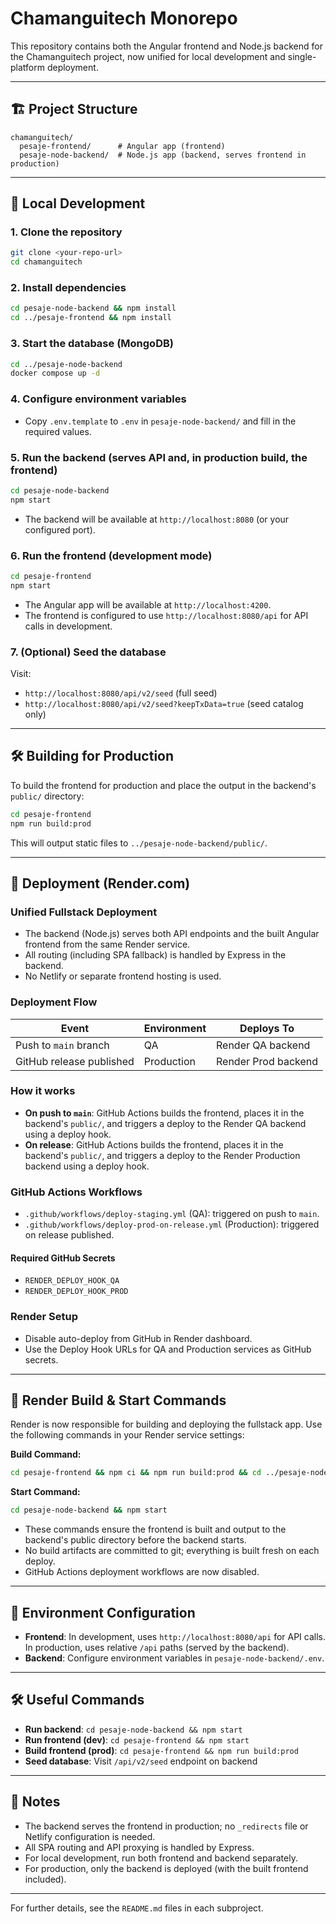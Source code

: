 # Chamanguitech Monorepo

This repository contains both the Angular frontend and Node.js backend for the Chamanguitech project, now unified for local development and single-platform deployment.

---

## 🏗️ Project Structure

```
chamanguitech/
  pesaje-frontend/      # Angular app (frontend)
  pesaje-node-backend/  # Node.js app (backend, serves frontend in production)
```

---

## 🚀 Local Development

### 1. Clone the repository

```bash
git clone <your-repo-url>
cd chamanguitech
```

### 2. Install dependencies

```bash
cd pesaje-node-backend && npm install
cd ../pesaje-frontend && npm install
```

### 3. Start the database (MongoDB)

```bash
cd ../pesaje-node-backend
docker compose up -d
```

### 4. Configure environment variables

- Copy `.env.template` to `.env` in `pesaje-node-backend/` and fill in the required values.

### 5. Run the backend (serves API and, in production build, the frontend)

```bash
cd pesaje-node-backend
npm start
```

- The backend will be available at `http://localhost:8080` (or your configured port).

### 6. Run the frontend (development mode)

```bash
cd pesaje-frontend
npm start
```

- The Angular app will be available at `http://localhost:4200`.
- The frontend is configured to use `http://localhost:8080/api` for API calls in development.

### 7. (Optional) Seed the database

Visit:
- `http://localhost:8080/api/v2/seed` (full seed)
- `http://localhost:8080/api/v2/seed?keepTxData=true` (seed catalog only)

---

## 🛠️ Building for Production

To build the frontend for production and place the output in the backend's `public/` directory:

```bash
cd pesaje-frontend
npm run build:prod
```

This will output static files to `../pesaje-node-backend/public/`.

---

## 🚀 Deployment (Render.com)

### Unified Fullstack Deployment

- The backend (Node.js) serves both API endpoints and the built Angular frontend from the same Render service.
- All routing (including SPA fallback) is handled by Express in the backend.
- No Netlify or separate frontend hosting is used.

### Deployment Flow

| Event                    | Environment | Deploys To          |
| ------------------------ | ----------- | ------------------- |
| Push to `main` branch    | QA          | Render QA backend   |
| GitHub release published | Production  | Render Prod backend |

### How it works

- **On push to `main`**: GitHub Actions builds the frontend, places it in the backend's `public/`, and triggers a deploy to the Render QA backend using a deploy hook.
- **On release**: GitHub Actions builds the frontend, places it in the backend's `public/`, and triggers a deploy to the Render Production backend using a deploy hook.

### GitHub Actions Workflows

- `.github/workflows/deploy-staging.yml` (QA): triggered on push to `main`.
- `.github/workflows/deploy-prod-on-release.yml` (Production): triggered on release published.

#### Required GitHub Secrets
- `RENDER_DEPLOY_HOOK_QA`
- `RENDER_DEPLOY_HOOK_PROD`

### Render Setup
- Disable auto-deploy from GitHub in Render dashboard.
- Use the Deploy Hook URLs for QA and Production services as GitHub secrets.

---

## 🚀 Render Build & Start Commands

Render is now responsible for building and deploying the fullstack app. Use the following commands in your Render service settings:

**Build Command:**
```bash
cd pesaje-frontend && npm ci && npm run build:prod && cd ../pesaje-node-backend && npm ci
```

**Start Command:**
```bash
cd pesaje-node-backend && npm start
```

- These commands ensure the frontend is built and output to the backend's public directory before the backend starts.
- No build artifacts are committed to git; everything is built fresh on each deploy.
- GitHub Actions deployment workflows are now disabled.

---

## 🔧 Environment Configuration

- **Frontend**: In development, uses `http://localhost:8080/api` for API calls. In production, uses relative `/api` paths (served by the backend).
- **Backend**: Configure environment variables in `pesaje-node-backend/.env`.

---

## 🛠️ Useful Commands

- **Run backend**: `cd pesaje-node-backend && npm start`
- **Run frontend (dev)**: `cd pesaje-frontend && npm start`
- **Build frontend (prod)**: `cd pesaje-frontend && npm run build:prod`
- **Seed database**: Visit `/api/v2/seed` endpoint on backend

---

## 📝 Notes

- The backend serves the frontend in production; no `_redirects` file or Netlify configuration is needed.
- All SPA routing and API proxying is handled by Express.
- For local development, run both frontend and backend separately.
- For production, only the backend is deployed (with the built frontend included).

---

For further details, see the `README.md` files in each subproject. 